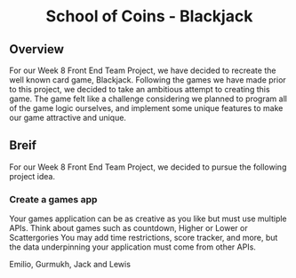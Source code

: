 <h1 align="center">
  School of Coins - Blackjack
</h1>

## Overview ##
For our Week 8 Front End Team Project, we have decided to recreate the well known card game, Blackjack.
Following the games we have made prior to this project, we decided to take an ambitious attempt to creating this game. The game felt like a challenge considering we planned to program all of the game logic ourselves, and implement some unique features to make our game attractive and unique.

## Breif ##
For our Week 8 Front End Team Project, we decided to pursue the following project idea.

### Create a games app ###
Your games application can be as creative as you like but must use multiple APIs. Think about games such as countdown, Higher or Lower or Scattergories You may add time restrictions, score tracker, and more, but the data underpinning your application must come from other APIs.

Emilio, Gurmukh, Jack and Lewis

